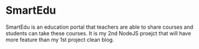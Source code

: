 # SmartEdu
SmartEdu is an education portal that teachers are able to share courses and students can take these courses. It is my 2nd NodeJS proejct that will have more feature than my 1st project clean blog.